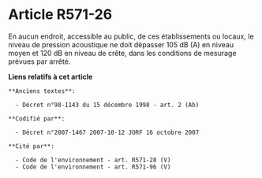 # Article R571-26

En aucun endroit, accessible au public, de ces établissements ou locaux, le niveau de pression acoustique ne doit dépasser
105 dB (A) en niveau moyen et 120 dB en niveau de crête, dans les conditions de mesurage prévues par arrêté.

**Liens relatifs à cet article**

	**Anciens textes**:

	  - Décret n°98-1143 du 15 décembre 1998 - art. 2 (Ab)

	**Codifié par**:

	  - Décret n°2007-1467 2007-10-12 JORF 16 octobre 2007

	**Cité par**:

	  - Code de l'environnement - art. R571-28 (V)
	  - Code de l'environnement - art. R571-96 (V)
